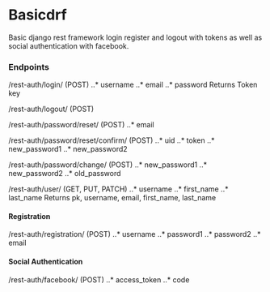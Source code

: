 # Basicdrf
Basic django rest framework login register and logout with tokens as well as social authentication with facebook.

### Endpoints

/rest-auth/login/ (POST)
..* username
..* email
..* password
      Returns Token key

/rest-auth/logout/ (POST)

/rest-auth/password/reset/ (POST)
..* email

/rest-auth/password/reset/confirm/ (POST)
..* uid
..* token
..* new_password1
..* new_password2

/rest-auth/password/change/ (POST)
..* new_password1
..* new_password2
..* old_password

/rest-auth/user/ (GET, PUT, PATCH)
..* username
..* first_name
..* last_name
Returns pk, username, email, first_name, last_name

#### Registration

/rest-auth/registration/ (POST)
..* username
..* password1
..* password2
..* email

#### Social Authentication

/rest-auth/facebook/ (POST)
..* access_token
..* code
